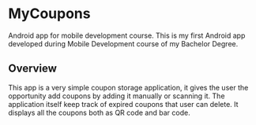 # MyCoupons
Android app for mobile development course.
This is my first Android app developed during Mobile Development course of my Bachelor Degree.

## Overview
This app is a very simple coupon storage application, it gives the user the opportunity add coupons by adding it manually or scanning it.
The application itself keep track of expired coupons that user can delete. It displays all the coupons both as QR code and bar code.
